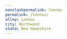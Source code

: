 ```yaml
---
﻿nonslashpermalink: lennox
permalink: /lennox/
alley: Lennox
city: Northwood
state: New Hampshire
---
```

